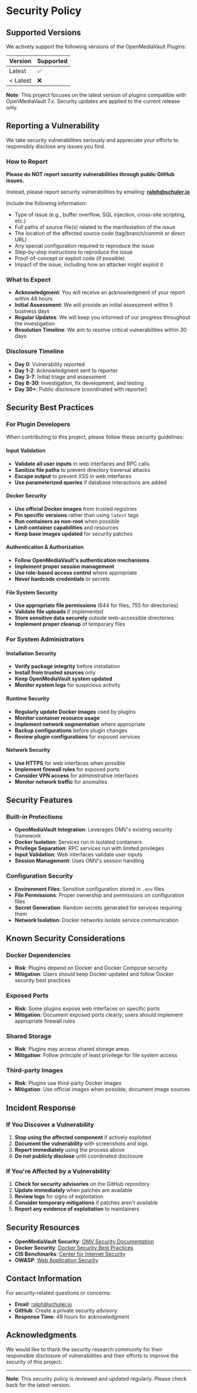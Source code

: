 # Security Policy

## Supported Versions

We actively support the following versions of the OpenMediaVault Plugins:

| Version | Supported          |
| ------- | ------------------ |
| Latest  | :white_check_mark: |
| < Latest| :x:                |

**Note**: This project focuses on the latest version of plugins compatible with OpenMediaVault 7.x. Security updates are applied to the current release only.

## Reporting a Vulnerability

We take security vulnerabilities seriously and appreciate your efforts to responsibly disclose any issues you find.

### How to Report

**Please do NOT report security vulnerabilities through public GitHub issues.**

Instead, please report security vulnerabilities by emailing: **ralph@schuler.io**

Include the following information:
- Type of issue (e.g., buffer overflow, SQL injection, cross-site scripting, etc.)
- Full paths of source file(s) related to the manifestation of the issue
- The location of the affected source code (tag/branch/commit or direct URL)
- Any special configuration required to reproduce the issue
- Step-by-step instructions to reproduce the issue
- Proof-of-concept or exploit code (if possible)
- Impact of the issue, including how an attacker might exploit it

### What to Expect

- **Acknowledgment**: You will receive an acknowledgment of your report within 48 hours
- **Initial Assessment**: We will provide an initial assessment within 5 business days
- **Regular Updates**: We will keep you informed of our progress throughout the investigation
- **Resolution Timeline**: We aim to resolve critical vulnerabilities within 30 days

### Disclosure Timeline

- **Day 0**: Vulnerability reported
- **Day 1-2**: Acknowledgment sent to reporter
- **Day 3-7**: Initial triage and assessment
- **Day 8-30**: Investigation, fix development, and testing
- **Day 30+**: Public disclosure (coordinated with reporter)

## Security Best Practices

### For Plugin Developers

When contributing to this project, please follow these security guidelines:

#### Input Validation
- **Validate all user inputs** in web interfaces and RPC calls
- **Sanitize file paths** to prevent directory traversal attacks
- **Escape output** to prevent XSS in web interfaces
- **Use parameterized queries** if database interactions are added

#### Docker Security
- **Use official Docker images** from trusted registries
- **Pin specific versions** rather than using `latest` tags
- **Run containers as non-root** when possible
- **Limit container capabilities** and resources
- **Keep base images updated** for security patches

#### Authentication & Authorization
- **Follow OpenMediaVault's authentication mechanisms**
- **Implement proper session management**
- **Use role-based access control** where appropriate
- **Never hardcode credentials** or secrets

#### File System Security
- **Use appropriate file permissions** (644 for files, 755 for directories)
- **Validate file uploads** if implemented
- **Store sensitive data securely** outside web-accessible directories
- **Implement proper cleanup** of temporary files

### For System Administrators

#### Installation Security
- **Verify package integrity** before installation
- **Install from trusted sources** only
- **Keep OpenMediaVault system updated**
- **Monitor system logs** for suspicious activity

#### Runtime Security
- **Regularly update Docker images** used by plugins
- **Monitor container resource usage**
- **Implement network segmentation** where appropriate
- **Backup configurations** before plugin changes
- **Review plugin configurations** for exposed services

#### Network Security
- **Use HTTPS** for web interfaces when possible
- **Implement firewall rules** for exposed ports
- **Consider VPN access** for administrative interfaces
- **Monitor network traffic** for anomalies

## Security Features

### Built-in Protections

- **OpenMediaVault Integration**: Leverages OMV's existing security framework
- **Docker Isolation**: Services run in isolated containers
- **Privilege Separation**: RPC services run with limited privileges
- **Input Validation**: Web interfaces validate user inputs
- **Session Management**: Uses OMV's session handling

### Configuration Security

- **Environment Files**: Sensitive configuration stored in `.env` files
- **File Permissions**: Proper ownership and permissions on configuration files
- **Secret Generation**: Random secrets generated for services requiring them
- **Network Isolation**: Docker networks isolate service communication

## Known Security Considerations

### Docker Dependencies
- **Risk**: Plugins depend on Docker and Docker Compose security
- **Mitigation**: Users should keep Docker updated and follow Docker security best practices

### Exposed Ports
- **Risk**: Some plugins expose web interfaces on specific ports
- **Mitigation**: Document exposed ports clearly; users should implement appropriate firewall rules

### Shared Storage
- **Risk**: Plugins may access shared storage areas
- **Mitigation**: Follow principle of least privilege for file system access

### Third-party Images
- **Risk**: Plugins use third-party Docker images
- **Mitigation**: Use official images when possible; document image sources

## Incident Response

### If You Discover a Vulnerability

1. **Stop using the affected component** if actively exploited
2. **Document the vulnerability** with screenshots and logs
3. **Report immediately** using the process above
4. **Do not publicly disclose** until coordinated disclosure

### If You're Affected by a Vulnerability

1. **Check for security advisories** on the GitHub repository
2. **Update immediately** when patches are available
3. **Review logs** for signs of exploitation
4. **Consider temporary mitigations** if patches aren't available
5. **Report any evidence of exploitation** to maintainers

## Security Resources

- **OpenMediaVault Security**: [OMV Security Documentation](https://docs.openmediavault.org/)
- **Docker Security**: [Docker Security Best Practices](https://docs.docker.com/engine/security/)
- **CIS Benchmarks**: [Center for Internet Security](https://www.cisecurity.org/cis-benchmarks/)
- **OWASP**: [Web Application Security](https://owasp.org/)

## Contact Information

For security-related questions or concerns:
- **Email**: ralph@schuler.io
- **GitHub**: Create a private security advisory
- **Response Time**: 48 hours for acknowledgment

## Acknowledgments

We would like to thank the security research community for their responsible disclosure of vulnerabilities and their efforts to improve the security of this project.

---

**Note**: This security policy is reviewed and updated regularly. Please check back for the latest version.
